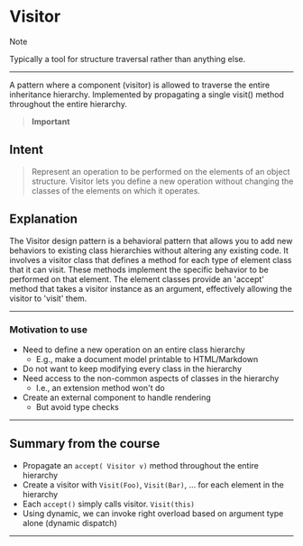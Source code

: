# Visitor

> [!NOTE]
> Typically a tool for structure traversal rather than anything else.
---
A pattern where a component (visitor) is allowed to traverse the entire inheritance hierarchy. Implemented by propagating a single visit() method throughout the entire hierarchy.

> **Important**
## Intent
> Represent an operation to be performed on the elements of an object structure. Visitor lets you define a new operation without changing the classes of the elements on which it operates.

## Explanation

The Visitor design pattern is a behavioral pattern that allows you to add new behaviors to existing class hierarchies without altering any existing code. It involves a visitor class that defines a method for each type of element class that it can visit. These methods implement the specific behavior to be performed on that element. The element classes provide an 'accept' method that takes a visitor instance as an argument, effectively allowing the visitor to 'visit' them.

---

### Motivation to use

- Need to define a new operation on an entire class hierarchy
  - E.g., make a document model printable to HTML/Markdown
- Do not want to keep modifying every class in the hierarchy
- Need access to the non-common aspects of classes in the hierarchy
  - I.e., an extension method won't do
- Create an external component to handle rendering
  - But avoid type checks

---

## Summary from the course

- Propagate an `accept( Visitor v)` method throughout the entire hierarchy
- Create a visitor with `Visit(Foo)`, `Visit(Bar)`, … for each element in the hierarchy
- Each `accept()` simply calls visitor. `Visit(this)`
- Using dynamic, we can invoke right overload based on argument type alone
(dynamic dispatch)

---
